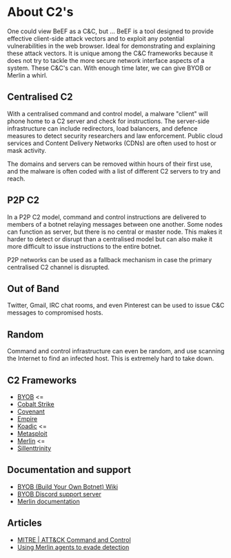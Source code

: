 # About C2's

One could view BeEF as a C&C, but ... BeEF is a tool designed to provide effective client-side attack vectors and to 
exploit any potential vulnerabilities in the web browser. Ideal for demonstrating and explaining these attack 
vectors. It is unique among the C&C frameworks because it does not try to tackle the more secure network interface 
aspects of a system. These C&C's can. With enough time later, we can give BYOB or Merlin a whirl.

## Centralised C2

With a centralised command and control model, a malware "client" will phone home to a C2 server and check for 
instructions. The server-side infrastructure can include redirectors, load balancers, and defence measures to detect 
security researchers and law enforcement. Public cloud services and Content Delivery Networks (CDNs) are often used to 
host or mask activity.

The domains and servers can be removed within hours of their first use, and the malware is often coded with a list of 
different C2 servers to try and reach.

## P2P C2

In a P2P C2 model, command and control instructions are delivered to members of a botnet relaying messages between one 
another. Some nodes can function as server, but there is no central or master node. This makes it harder to detect or 
disrupt than a centralised model but can also make it more difficult to issue instructions to the entire botnet. 

P2P networks can be used as a fallback mechanism in case the primary centralised C2 channel is disrupted.

## Out of Band

Twitter, Gmail, IRC chat rooms, and even Pinterest can be used to issue C&C messages to compromised hosts.

## Random

Command and control infrastructure can even be random, and use scanning the Internet to find an infected host. This is 
extremely hard to take down.

## C2 Frameworks

* [BYOB](https://github.com/malwaredllc/byob) <=
* [Cobalt Strike](https://www.cobaltstrike.com/) 
* [Covenant](https://github.com/cobbr/Covenant/)
* [Empire](https://github.com/EmpireProject)
* [Koadic](https://github.com/zerosum0x0/koadic) <=
* [Metasploit](https://www.metasploit.com/)
* [Merlin](https://github.com/Ne0nd0g/merlin) <=
* [Sillenttrinity](https://github.com/byt3bl33d3r/SILENTTRINITY)

## Documentation and support

* [BYOB (Build Your Own Botnet) Wiki](https://github.com/malwaredllc/byob/wiki)
* [BYOB Discord support server](https://discord.gg/8FsSrw7)
* [Merlin documentation](https://merlin-c2.readthedocs.io/en/latest/index.html)

## Articles

* [MITRE | ATT&CK Command and Control](https://attack.mitre.org/tactics/TA0011/)
* [Using Merlin agents to evade detection](https://resources.infosecinstitute.com/topic/using-merlin-agents-to-evade-detection/)
